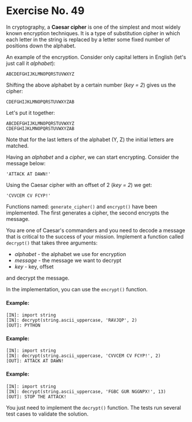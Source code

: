 # Exercise No. 49


In cryptography, a **Caesar cipher** is one of the simplest and most widely known encryption techniques. It is a type of substitution cipher in which each letter in the string is replaced by a letter some fixed number of positions down the alphabet.

An example of the encryption. Consider only capital letters in English (let's just call it *alphabet*):

    ABCDEFGHIJKLMNOPQRSTUVWXYZ


Shifting the above alphabet by a certain number (*key = 2*) gives us the cipher:

    CDEFGHIJKLMNOPQRSTUVWXYZAB


Let's put it together:

    ABCDEFGHIJKLMNOPQRSTUVWXYZ
    CDEFGHIJKLMNOPQRSTUVWXYZAB


Note that for the last letters of the alphabet (Y, Z) the initial letters are matched.

Having an *alphabet* and a *cipher*, we can start encrypting. Consider the message below:

    'ATTACK AT DAWN!'


Using the Caesar cipher with an offset of 2 (*key = 2*) we get:

    'CVVCEM CV FCYP!'


Functions named: `generate_cipher()` and `encrypt()` have been implemented. The first generates a cipher, the second encrypts the message.

You are one of Caesar's commanders and you need to decode a message that is critical to the success of your mission. Implement a function called `decrypt()` that takes three arguments:

-   *alphabet* - the alphabet we use for encryption
-   *message* - the message we want to decrypt
-   *key* - key, offset

and decrypt the message.

In the implementation, you can use the `encrypt()` function.

#### Example:
    [IN]: import string
    [IN]: decrypt(string.ascii_uppercase, 'RAVJQP', 2)
    [OUT]: PYTHON


#### Example:
    [IN]: import string
    [IN]: decrypt(string.ascii_uppercase, 'CVVCEM CV FCYP!', 2)
    [OUT]: ATTACK AT DAWN!


#### Example:
    [IN]: import string
    [IN]: decrypt(string.ascii_uppercase, 'FGBC GUR NGGNPX!', 13)
    [OUT]: STOP THE ATTACK!


You just need to implement the `decrypt()` function. The tests run several test cases to validate the solution.


